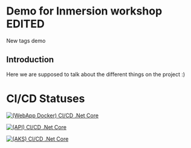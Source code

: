 
# Demo for Inmersion workshop EDITED

New tags demo

## Introduction

Here we are supposed to talk about the different things on the project :)

# CI/CD Statuses

[![(WebApp Docker) CI/CD .Net Core](https://github.com/lfraileorg/NETCore_CI_CD/actions/workflows/ci-cd.yml/badge.svg)](https://github.com/lfraileorg/NETCore_CI_CD/actions/workflows/ci-cd.yml)


[![(API) CI/CD .Net Core](https://github.com/lfraileorg/NETCore_CI_CD/actions/workflows/ci-cd-publicapi.yml/badge.svg)](https://github.com/lfraileorg/NETCore_CI_CD/actions/workflows/ci-cd-publicapi.yml)


[![(AKS) CI/CD .Net Core](https://github.com/lfraileorg/NETCore_CI_CD/actions/workflows/aks.yml/badge.svg)](https://github.com/lfraileorg/NETCore_CI_CD/actions/workflows/aks.yml)


